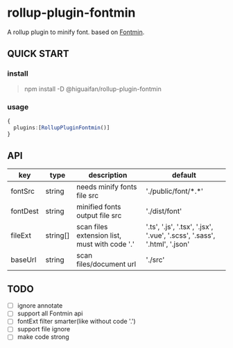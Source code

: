 # rollup-plugin-fontmin

A rollup plugin to minify font. based on [Fontmin](https://github.com/ecomfe/fontmin).

## QUICK START

### install

> npm install -D @higuaifan/rollup-plugin-fontmin

### usage

```ts
{
  plugins:[RollupPluginFontmin()]
}
```

## API

| key      | type     | description                                   | default                                                                  |
|----------|----------|-----------------------------------------------|--------------------------------------------------------------------------|
| fontSrc  | string   | needs minify fonts file src                   | './public/font/\*.*'                                                     |
| fontDest | string   | minified fonts output file src                | './dist/font'                                                            |
| fileExt  | string[] | scan files extension list, must with code '.' | '.ts', '.js', '.tsx', '.jsx', '.vue', '.scss', '.sass', '.html', '.json' |
| baseUrl  | string   | scan files/document url                       | './src'                                                                  |

## TODO

- [ ] ignore annotate
- [ ] support all Fontmin api
- [ ] fontExt filter smarter(like without code '.')
- [ ] support file ignore
- [ ] make code strong
